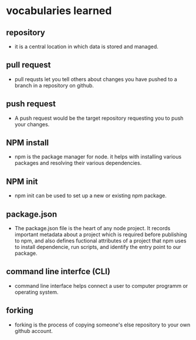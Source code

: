 
# vocabularies learned
 
 ## repository
 * it is a central location in which data is stored and managed.

## pull request
* pull requsts let you tell others about changes you have pushed to a branch in a repository on github.

## push request
* A push request would be the target repository requesting you to push your changes.

## NPM install
* npm is the package manager for node. it helps with installing various packages and resolving their various dependencies.

## NPM init
* npm init can be used to set up a new or existing npm package.

## package.json
* The package.json file is the heart of any node project. It records important metadata about a project which is required before publishing to npm, and also defines fuctional attributes of a project that npm uses to install dependencie, run scripts, and identify the entry point to our package.

## command line interfce (CLI)
*  command line interface helps connect a user to computer programm or operating system.

## forking
* forking is the process of copying someone's else repository to your own github account.

